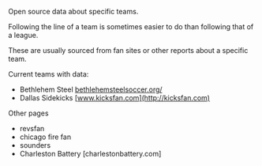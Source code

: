 
Open source data about specific teams.

Following the line of a team is sometimes easier to do than following that of a league.

These are usually sourced from fan sites or other reports about a specific team.


Current teams with data:
 - Bethlehem Steel [bethlehemsteelsoccer.org/](//http://bethlehemsteelsoccer.org/)
 - Dallas Sidekicks [www.kicksfan.com](http://kicksfan.com)


Other pages
 - revsfan
 - chicago fire fan
 - sounders
 - Charleston Battery [charlestonbattery.com]

